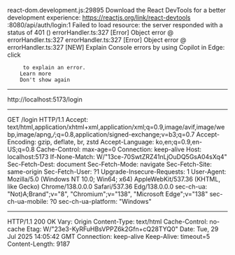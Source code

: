 react-dom.development.js:29895 Download the React DevTools for a better development experience: https://reactjs.org/link/react-devtools
:8080/api/auth/login:1   Failed to load resource: the server responded with a status of 401 ()
errorHandler.ts:327  [Error] Object
error @ errorHandler.ts:327
errorHandler.ts:327  [Error] Object
error @ errorHandler.ts:327
[NEW] Explain Console errors by using Copilot in Edge: click
         
         to explain an error. 
        Learn more
        Don't show again

---

http://localhost:5173/login

---

GET /login HTTP/1.1
Accept: text/html,application/xhtml+xml,application/xml;q=0.9,image/avif,image/webp,image/apng,*/*;q=0.8,application/signed-exchange;v=b3;q=0.7
Accept-Encoding: gzip, deflate, br, zstd
Accept-Language: ko,en;q=0.9,en-US;q=0.8
Cache-Control: max-age=0
Connection: keep-alive
Host: localhost:5173
If-None-Match: W/"13ce-70SwtZRZ41nLjOuDQ5GsA04sXq4"
Sec-Fetch-Dest: document
Sec-Fetch-Mode: navigate
Sec-Fetch-Site: same-origin
Sec-Fetch-User: ?1
Upgrade-Insecure-Requests: 1
User-Agent: Mozilla/5.0 (Windows NT 10.0; Win64; x64) AppleWebKit/537.36 (KHTML, like Gecko) Chrome/138.0.0.0 Safari/537.36 Edg/138.0.0.0
sec-ch-ua: "Not)A;Brand";v="8", "Chromium";v="138", "Microsoft Edge";v="138"
sec-ch-ua-mobile: ?0
sec-ch-ua-platform: "Windows"

---

HTTP/1.1 200 OK
Vary: Origin
Content-Type: text/html
Cache-Control: no-cache
Etag: W/"23e3-KyRFuHBsVPPZ6k2Gfn+cQ28TYQ0"
Date: Tue, 29 Jul 2025 14:05:42 GMT
Connection: keep-alive
Keep-Alive: timeout=5
Content-Length: 9187

